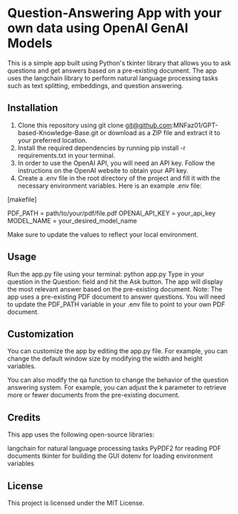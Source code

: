 # Question-Answering App with your own data using OpenAI GenAI Models
This is a simple app built using Python's tkinter library that allows you to ask questions and get answers based on a pre-existing document. The app uses the langchain library to perform natural language processing tasks such as text splitting, embeddings, and question answering.

## Installation
1. Clone this repository using git clone git@github.com:MNFaz01/GPT-based-Knowledge-Base.git or download as a ZIP file and extract it to your preferred location.
2. Install the required dependencies by running pip install -r requirements.txt in your terminal.
3. In order to use the OpenAI API, you will need an API key. Follow the instructions on the OpenAI website to obtain your API key.
4. Create a .env file in the root directory of the project and fill it with the necessary environment variables. Here is an example .env file:

[makefile]

PDF_PATH = path/to/your/pdf/file.pdf
OPENAI_API_KEY = your_api_key
MODEL_NAME = your_desired_model_name

Make sure to update the values to reflect your local environment.

## Usage
Run the app.py file using your terminal: python app.py
Type in your question in the Question: field and hit the Ask button.
The app will display the most relevant answer based on the pre-existing document.
Note: The app uses a pre-existing PDF document to answer questions. You will need to update the PDF_PATH variable in your .env file to point to your own PDF document.

## Customization
You can customize the app by editing the app.py file. For example, you can change the default window size by modifying the width and height variables.

You can also modify the qa function to change the behavior of the question answering system. For example, you can adjust the k parameter to retrieve more or fewer documents from the pre-existing document.

## Credits
This app uses the following open-source libraries:

langchain for natural language processing tasks
PyPDF2 for reading PDF documents
tkinter for building the GUI
dotenv for loading environment variables

## License
This project is licensed under the MIT License.
